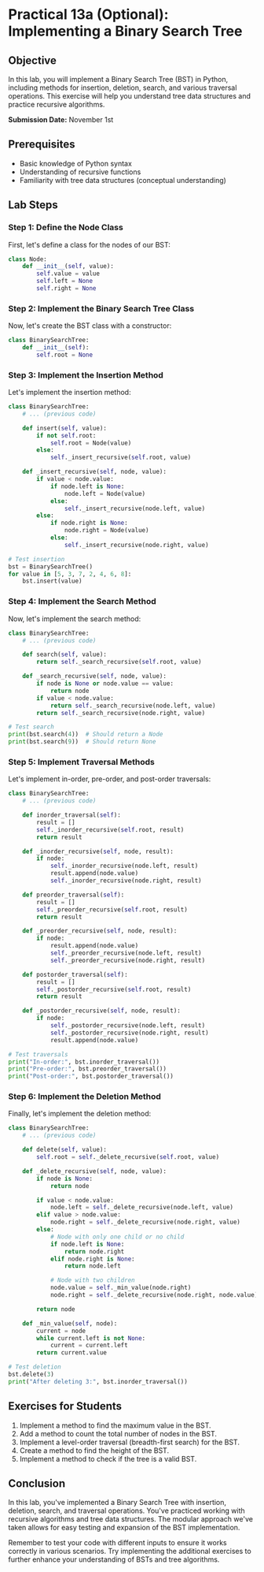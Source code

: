# Practical 13a (Optional): Implementing a Binary Search Tree

## Objective
In this lab, you will implement a Binary Search Tree (BST) in Python, including methods for insertion, deletion, search, and various traversal operations. This exercise will help you understand tree data structures and practice recursive algorithms.

**Submission Date:** November 1st

## Prerequisites
- Basic knowledge of Python syntax
- Understanding of recursive functions
- Familiarity with tree data structures (conceptual understanding)

## Lab Steps

### Step 1: Define the Node Class

First, let's define a class for the nodes of our BST:

```python
class Node:
    def __init__(self, value):
        self.value = value
        self.left = None
        self.right = None
```

### Step 2: Implement the Binary Search Tree Class

Now, let's create the BST class with a constructor:

```python
class BinarySearchTree:
    def __init__(self):
        self.root = None
```

### Step 3: Implement the Insertion Method

Let's implement the insertion method:

```python
class BinarySearchTree:
    # ... (previous code)

    def insert(self, value):
        if not self.root:
            self.root = Node(value)
        else:
            self._insert_recursive(self.root, value)

    def _insert_recursive(self, node, value):
        if value < node.value:
            if node.left is None:
                node.left = Node(value)
            else:
                self._insert_recursive(node.left, value)
        else:
            if node.right is None:
                node.right = Node(value)
            else:
                self._insert_recursive(node.right, value)

# Test insertion
bst = BinarySearchTree()
for value in [5, 3, 7, 2, 4, 6, 8]:
    bst.insert(value)
```

### Step 4: Implement the Search Method

Now, let's implement the search method:

```python
class BinarySearchTree:
    # ... (previous code)

    def search(self, value):
        return self._search_recursive(self.root, value)

    def _search_recursive(self, node, value):
        if node is None or node.value == value:
            return node
        if value < node.value:
            return self._search_recursive(node.left, value)
        return self._search_recursive(node.right, value)

# Test search
print(bst.search(4))  # Should return a Node
print(bst.search(9))  # Should return None
```

### Step 5: Implement Traversal Methods

Let's implement in-order, pre-order, and post-order traversals:

```python
class BinarySearchTree:
    # ... (previous code)

    def inorder_traversal(self):
        result = []
        self._inorder_recursive(self.root, result)
        return result

    def _inorder_recursive(self, node, result):
        if node:
            self._inorder_recursive(node.left, result)
            result.append(node.value)
            self._inorder_recursive(node.right, result)

    def preorder_traversal(self):
        result = []
        self._preorder_recursive(self.root, result)
        return result

    def _preorder_recursive(self, node, result):
        if node:
            result.append(node.value)
            self._preorder_recursive(node.left, result)
            self._preorder_recursive(node.right, result)

    def postorder_traversal(self):
        result = []
        self._postorder_recursive(self.root, result)
        return result

    def _postorder_recursive(self, node, result):
        if node:
            self._postorder_recursive(node.left, result)
            self._postorder_recursive(node.right, result)
            result.append(node.value)

# Test traversals
print("In-order:", bst.inorder_traversal())
print("Pre-order:", bst.preorder_traversal())
print("Post-order:", bst.postorder_traversal())
```

### Step 6: Implement the Deletion Method

Finally, let's implement the deletion method:

```python
class BinarySearchTree:
    # ... (previous code)

    def delete(self, value):
        self.root = self._delete_recursive(self.root, value)

    def _delete_recursive(self, node, value):
        if node is None:
            return node

        if value < node.value:
            node.left = self._delete_recursive(node.left, value)
        elif value > node.value:
            node.right = self._delete_recursive(node.right, value)
        else:
            # Node with only one child or no child
            if node.left is None:
                return node.right
            elif node.right is None:
                return node.left

            # Node with two children
            node.value = self._min_value(node.right)
            node.right = self._delete_recursive(node.right, node.value)

        return node

    def _min_value(self, node):
        current = node
        while current.left is not None:
            current = current.left
        return current.value

# Test deletion
bst.delete(3)
print("After deleting 3:", bst.inorder_traversal())
```

## Exercises for Students

1. Implement a method to find the maximum value in the BST.
2. Add a method to count the total number of nodes in the BST.
3. Implement a level-order traversal (breadth-first search) for the BST.
4. Create a method to find the height of the BST.
5. Implement a method to check if the tree is a valid BST.

## Conclusion

In this lab, you've implemented a Binary Search Tree with insertion, deletion, search, and traversal operations. You've practiced working with recursive algorithms and tree data structures. The modular approach we've taken allows for easy testing and expansion of the BST implementation.

Remember to test your code with different inputs to ensure it works correctly in various scenarios. Try implementing the additional exercises to further enhance your understanding of BSTs and tree algorithms.
